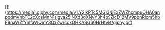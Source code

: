 []!(https://media1.giphy.com/media/v1.Y2lkPTc5MGI3NjExZWZhcmpuOHA0anpodmVnbTE2cXdsMnN1ejgya25iNXd3dXNvY3h4bSZlcD12MV9pbnRlcm5hbF9naWZfYnlfaWQmY3Q9Zw/coxQHKASG60HrHtvkt/giphy.gif)